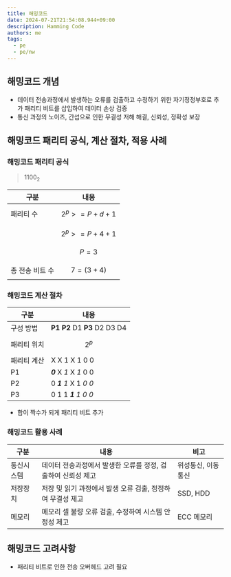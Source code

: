 ```yaml
---
title: 해밍코드
date: 2024-07-21T21:54:08.944+09:00
description: Hamming Code
authors: me
tags:
  - pe
  - pe/nw
---
```


## 해밍코드 개념

- 데이터 전송과정에서 발생하는 오류를 검출하고 수정하기 위한 자기정정부호로 추가 패리티 비트를 삽입하여 데이터 손상 검증
- 통신 과정의 노이즈, 간섭으로 인한 무결성 저해 해결, 신뢰성, 정확성 보장

## 해밍코드 패리티 공식, 계산 절차, 적용 사례

### 해밍코드 패리티 공식

> 1100<sub>2</sub>

| 구분 | 내용 |
| --- | --- |
| 패리티 수 | $$2^p >= P + d + 1$$ |
| | $$2^p >= P + 4 + 1$$ |
| | $$P = 3$$ |
| 총 전송 비트 수 | $$7 = (3 + 4)$$ |

### 해밍코드 계산 절차

| 구분 | 내용 |
| --- | --- |
| 구성 방법 | **P1** **P2** D1 **P3** D2 D3 D4 |
| 패리티 위치 | $$2^p$$ |
| 패리티 계산 | X X 1 X 1 0 0 |
| P1 | _**0**_ X _1_ X _1_ 0 0 |
| P2 | 0 _**1**_ _1_ X 1 _0 0_ |
| P3 | 0 1 1 _**1** 1 0 0_ |

- 합이 짝수가 되게 패리티 비트 추가

### 해밍코드 활용 사례

| 구분 | 내용 | 비고 |
| --- | --- | --- |
| 통신시스템 | 데이터 전송과정에서 발생한 오류를 정정, 검출하여 신뢰성 제고 | 위성통신, 이동통신 |
| 저장장치 | 저장 및 읽기 과정에서 발생 오류 검출, 정정하여 무결성 제고 | SSD, HDD |
| 메모리 | 메모리 셀 불량 오류 검출, 수정하여 시스템 안정성 제고 | ECC 메모리 |

## 해밍코드 고려사항

- 패리티 비트로 인한 전송 오버헤드 고려 필요
